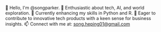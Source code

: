 👋 Hello, I'm @songparker.
👀 Enthusiastic about tech, AI, and world exploration.
🌱 Currently enhancing my skills in Python and R.
🤝 Eager to contribute to innovative tech products with a keen sense for business insights.
📫 Connect with me at: song.heping01@gmail.com
